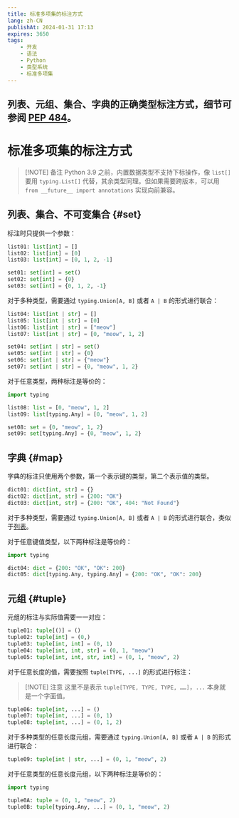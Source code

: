 ```yaml
---
title: 标准多项集的标注方式
lang: zh-CN
publishAt: 2024-01-31 17:13
expires: 3650
tags:
    - 开发
    - 语法
    - Python
    - 类型系统
    - 标准多项集
---
```

列表、元组、集合、字典的正确类型标注方式，细节可参阅
[**PEP 484**](https://peps.python.org/pep-0484/#the-typing-module)。
---

# 标准多项集的标注方式

<RevisionInfo />

> [!NOTE] 备注
> Python 3.9 之前，内置数据类型不支持下标操作，像 `list[]` 要用 `typing.List[]` 代替，其余类型同理。但如果需要跨版本，可以用 `from __future__ import annotations` 实现向前兼容。

## 列表、集合、不可变集合 {#set}

标注时只提供一个参数：

```python
list01: list[int] = []
list02: list[int] = [0]
list03: list[int] = [0, 1, 2, -1]

set01: set[int] = set()
set02: set[int] = {0}
set03: set[int] = {0, 1, 2, -1}
```

对于多种类型，需要通过 `typing.Union[A, B]` 或者 `A | B` 的形式进行联合：

```python
list04: list[int | str] = []
list05: list[int | str] = [0]
list06: list[int | str] = ["meow"]
list07: list[int | str] = [0, "meow", 1, 2]

set04: set[int | str] = set()
set05: set[int | str] = {0}
set06: set[int | str] = {"meow"}
set07: set[int | str] = {0, "meow", 1, 2}
```

对于任意类型，两种标注是等价的：

```python
import typing

list08: list = [0, "meow", 1, 2]
list09: list[typing.Any] = [0, "meow", 1, 2]

set08: set = {0, "meow", 1, 2}
set09: set[typing.Any] = {0, "meow", 1, 2}
```

## 字典 {#map}

字典的标注只使用两个参数，第一个表示键的类型，第二个表示值的类型。

```python
dict01: dict[int, str] = {}
dict02: dict[int, str] = {200: "OK"}
dict03: dict[int, str] = {200: "OK", 404: "Not Found"}
```

对于多种类型，需要通过 `typing.Union[A, B]` 或者 `A | B` 的形式进行联合，类似于[列表](#set)。

对于任意键值类型，以下两种标注是等价的：

```python
import typing

dict04: dict = {200: "OK", "OK": 200}
dict05: dict[typing.Any, typing.Any] = {200: "OK", "OK": 200}
```

## 元组 {#tuple}

元组的标注与实际值需要一一对应：

```python
tuple01: tuple[()] = ()
tuple02: tuple[int] = (0,)
tuple03: tuple[int, int] = (0, 1)
tuple04: tuple[int, int, str] = (0, 1, "meow")
tuple05: tuple[int, int, str, int] = (0, 1, "meow", 2)
```

对于任意长度的值，需要按照 `tuple[TYPE, ...]` 的形式进行标注：

> [!NOTE] 注意
> 这里不是表示 `tuple[TYPE, TYPE, TYPE, ……]`，`...` 本身就是一个字面值。

```python
tuple06: tuple[int, ...] = ()
tuple07: tuple[int, ...] = (0, 1)
tuple08: tuple[int, ...] = (0, 1, 2)
```

对于多种类型的任意长度元组，需要通过 `typing.Union[A, B]` 或者 `A | B` 的形式进行联合：

```python
tuple09: tuple[int | str, ...] = (0, 1, "meow", 2)
```

对于任意类型的任意长度元组，以下两种标注是等价的：

```python
import typing

tuple0A: tuple = (0, 1, "meow", 2)
tuple0B: tuple[typing.Any, ...] = (0, 1, "meow", 2)
```
